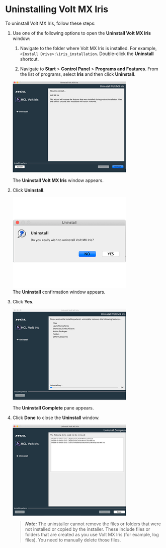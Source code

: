 
Uninstalling Volt MX Iris
===============================

To uninstall Volt MX Iris, follow these steps:

1.  Use one of the following options to open the **Uninstall Volt MX Iris** window:
    
    1.  Navigate to the folder where Volt MX Iris is installed. For example, `<Install Drive>:\iris_installation`. Double-click the **Uninstall** shortcut.
        
    2.  Navigate to **Start** > **Control Panel** > **Programs and Features**. From the list of programs, select **Iris** and then click **Uninstall**.
        
    
    [![](Resources/Images/uninstall1_thumb_0_288.jpg)](Resources/Images/uninstall1.jpg)
    
    The **Uninstall Volt MX Iris** window appears.
    
2.  Click **Uninstall**.
    
    [![](Resources/Images/win_st_uninstall_thumb_0_288.png)](Resources/Images/win_st_uninstall.png)  
    The **Uninstall** confirmation window appears.
    
3.  Click **Yes**.
    
    [![](Resources/Images/uninstall3_thumb_0_288.png)](Resources/Images/uninstall3.png)
    
    The **Uninstall Complete** pane appears.
    
4.  Click **Done** to close the **Uninstall** window.
    
    [![](Resources/Images/uninstall4_thumb_0_288.png)](Resources/Images/uninstall4.png)
    
    > **_Note:_** The uninstaller cannot remove the files or folders that were not installed or copied by the installer. These include files or folders that are created as you use Volt MX Iris (for example, log files). You need to manually delete those files.
    
